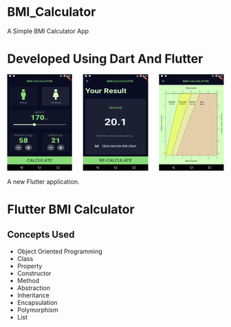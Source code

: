 # BMI_Calculator
A Simple BMI Calculator App

# Developed Using Dart And Flutter

<p align="center">
    <img src="images/screenshots.png" alt="Flutter BMI Calculator Screenshot">
</p>

A new Flutter application.
# Flutter BMI Calculator

## Concepts Used
- Object Oriented Programming
- Class
- Property
- Constructor
- Method
- Abstraction
- Inheritance
- Encapsulation
- Polymorphism
- List
